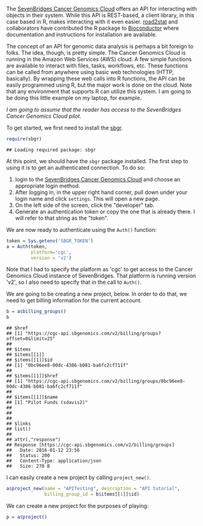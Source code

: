 The [SevenBridges Cancer Genomics Cloud](https://cgc.sbgenomics.com/) offers an API for interacting with objects in their system. While this API is REST-based, a client library, in this case based in R, makes interacting with it even easier. [road2stat](https://twitter.com/road2stat) and collaborators have contributed the R package to [Bioconductor](https://bioconductor.org) where documentation and instructions for installation are available.

The concept of an API for genomic data analysis is perhaps a bit foreign to folks. The idea, though, is pretty simple. The Cancer Genomics Cloud is running in the Amazon Web Services (AWS) cloud. A few simple functions are available to interact with files, tasks, workflows, etc. These functions can be called from anywhere using basic web technologies (HTTP, basically). By wrapping these web calls into R functions, the API can be easily programmed using R, but the major work is done on the cloud. Note that any environment that supports R can utilize this system. I am going to be doing this little example on my laptop, for example.

*I am going to assume that the reader has access to the SevenBridges Cancer Genomics Cloud pilot.*

To get started, we first need to install the [sbgr](http://bioconductor.org/packages/sbgr).

``` r
require(sbgr) 
```

    ## Loading required package: sbgr

At this point, we should have the `sbgr` package installed. The first step to using it is to get an authenticated connection. To do so:

1.  login to the [SevenBridges Cancer Genomics Cloud](https://cgc.sbgenomics.com/) and choose an appropriate login method.
2.  After logging in, in the upper right hand corner, pull down under your login name and click `settings`. This will open a new page.
3.  On the left side of the screen, click the "developer" tab.
4.  Generate an authentication token or copy the one that is already there. I will refer to that string as the "token".

We are now ready to authenticate using the `Auth()` function:

``` r
token = Sys.getenv('SBGR_TOKEN')
a = Auth(token,
         platform='cgc',
         version = 'v2')
```

Note that I had to specify the platform as 'cgc' to get access to the Cancer Genomics Cloud instance of SevenBridges. That platform is running version 'v2', so I also need to specify that in the call to `Auth()`.

We are going to be creating a new project, below. In order to do that, we need to get billing information for the current account.

``` r
b = a$billing_groups()
b
```

    ## $href
    ## [1] "https://cgc-api.sbgenomics.com/v2/billing/groups?offset=0&limit=25"
    ## 
    ## $items
    ## $items[[1]]
    ## $items[[1]]$id
    ## [1] "0bc96ee8-00dc-4386-b081-ba6fc2cf711f"
    ## 
    ## $items[[1]]$href
    ## [1] "https://cgc-api.sbgenomics.com/v2/billing/groups/0bc96ee8-00dc-4386-b081-ba6fc2cf711f"
    ## 
    ## $items[[1]]$name
    ## [1] "Pilot Funds (sdavis2)"
    ## 
    ## 
    ## 
    ## $links
    ## list()
    ## 
    ## attr(,"response")
    ## Response [https://cgc-api.sbgenomics.com/v2/billing/groups]
    ##   Date: 2016-01-12 23:56
    ##   Status: 200
    ##   Content-Type: application/json
    ##   Size: 270 B

I can easily create a new project by calling `project_new()`.

``` r
a$project_new(name = "APITesting", description = "API tutorial",
              billing_group_id = b$items[[1]]$id)
```

We can create a new project for the purposes of playing:

``` r
p = a$project()
```
